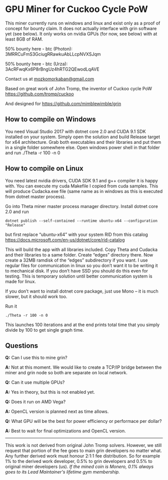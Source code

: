 # GPU Miner for Cuckoo Cycle PoW
This miner currently runs on windows and linux and exist only as a proof of concept for bounty claim. It does not actually interface with grin software yet (see below). It only works on nvidia GPUs (for now, see below) with at least 8GB of RAM. 

50% bounty here - btc (Photon): 3MRRCuFmS3GciugRRawkuAbLLcpNVXSJqm

50% bounty here - btc (Urza): 3AcRFwqKx6P8rBngUz4hRTG2QEwodLqAVE

Contact us at mozkomorkaban@gmail.com

Based on great work of John Tromp, the inventor of Cuckoo cycle PoW  https://github.com/tromp/cuckoo

And designed for https://github.com/mimblewimble/grin

## How to compile on Windows
You need Visual Studio 2017 with dotnet core 2.0 and CUDA 9.1 SDK installed on your system. Simply open the solution and build Release target for x64 architecture. Grab both executables and their libraries and put them in a single folder somewhere else. Open windows power shell in that folder and run ./Theta -r 100 -n 0

## How to compile on Linux
You need latest nvidia drivers, CUDA SDK 9.1 and g++ compiler it is happy with. You can execute my cuda Makefile I copied from cuda samples. This will produce Cudacka.exe file (same name as in windows as this is executed from dotnet master process).

Go into Theta miner master process manager directory. Install dotnet core 2.0 and run

    dotnet publish --self-contained --runtime ubuntu-x64 --configuration "Release"
    
but first replace “ubuntu-x64” with your system RID from this catalog https://docs.microsoft.com/en-us/dotnet/core/rid-catalog

This will build the app with all libraries included. Copy Theta and Cudacka and their libraries to a same folder. Create “edges” directory there.
Now create a 32MB ramdisk of the “edges” subdirectory if you want. I use regular files for communication in linux so you don’t want it to be writing it to mechanical disk. If you don’t have SSD you should do this even for testing. This is temporary solution until better communication system is made for linux.

If you don’t want to install dotnet core package, just use Mono – it is much slower, but it should work too.

Run it

    ./Theta -r 100 -n 0
    
This launches 100 iterations and at the end prints total time that you simply divide by 100 to get single graph time.

## Questions

**Q:** Can I use this to mine grin?

**A:** Not at this moment. We would like to create a TCP/IP bridge between the miner and grin node so both are separate on local network. 

**Q:** Can it use multiple GPUs?

**A:** Yes in theory, but this is not enabled yet.

**Q:** Does it run on AMD Vega?

**A:** OpenCL version is planned next as time allows.

**Q:** What GPU will be the best for power efficiency or performace per dollar?

**A:** Best to wait for final optimizations and OpenCL version.

-------------

This work is not derived from original John Tromp solvers. However, we still request that portion of the fee goes to main grin developers no matter what. Any further derived work must honour 2:1:1 fee distribution. So for example 1% to the derived work developer, 0.5% to grin developers and 0.5% to original miner developers (us). *If the mined coin is Monero, 0.1% always goes to its Lead Maintainer's lifetime gym membership.*


